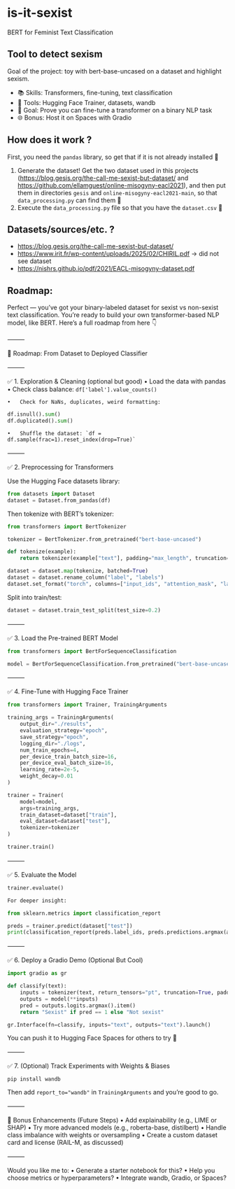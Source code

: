 # is-it-sexist
BERT for Feminist Text Classification

## Tool to detect sexism

Goal of the project: toy with bert-base-uncased on a dataset and highlight sexism.

- 📚 Skills: Transformers, fine-tuning, text classification
- 🧰 Tools: Hugging Face Trainer, datasets, wandb
- 🎯 Goal: Prove you can fine-tune a transformer on a binary NLP task
- 🌐 Bonus: Host it on Spaces with Gradio
  
## How does it work ?

First, you need the `pandas` library, so get that if it is not already installed 🐼

1. Generate the dataset! Get the two dataset used in this projects (https://blog.gesis.org/the-call-me-sexist-but-dataset/ and https://github.com/ellamguest/online-misogyny-eacl2021), and then put them in directories `gesis` and `online-misogyny-eacl2021-main`, so that `data_processing.py` can find them 🔎
2. Execute the `data_processing.py` file so that you have the `dataset.csv` 📁


## Datasets/sources/etc. ?

- https://blog.gesis.org/the-call-me-sexist-but-dataset/
- https://www.irit.fr/wp-content/uploads/2025/02/CHIRIL.pdf &rarr; did not see dataset
- https://nishrs.github.io/pdf/2021/EACL-misogyny-dataset.pdf

## Roadmap:

Perfect — you’ve got your binary-labeled dataset for sexist vs non-sexist text classification. You’re ready to build your own transformer-based NLP model, like BERT. Here’s a full roadmap from here 👇

⸻

🧭 Roadmap: From Dataset to Deployed Classifier

⸻

✅ 1. Exploration & Cleaning (optional but good)
	•	Load the data with pandas
	•	Check class balance: `df['label'].value_counts()`

	•	Check for NaNs, duplicates, weird formatting:
```python
df.isnull().sum()
df.duplicated().sum()
```
	•	Shuffle the dataset: `df = df.sample(frac=1).reset_index(drop=True)`

⸻

✅ 2. Preprocessing for Transformers

Use the Hugging Face datasets library:
```python
from datasets import Dataset
dataset = Dataset.from_pandas(df)
```
Then tokenize with BERT’s tokenizer:

```python
from transformers import BertTokenizer

tokenizer = BertTokenizer.from_pretrained("bert-base-uncased")

def tokenize(example):
    return tokenizer(example["text"], padding="max_length", truncation=True)

dataset = dataset.map(tokenize, batched=True)
dataset = dataset.rename_column("label", "labels")
dataset.set_format("torch", columns=["input_ids", "attention_mask", "labels"])
```
Split into train/test:
```python
dataset = dataset.train_test_split(test_size=0.2)
```

⸻

✅ 3. Load the Pre-trained BERT Model

```python
from transformers import BertForSequenceClassification

model = BertForSequenceClassification.from_pretrained("bert-base-uncased", num_labels=2)
```

⸻

✅ 4. Fine-Tune with Hugging Face Trainer
```python
from transformers import Trainer, TrainingArguments

training_args = TrainingArguments(
    output_dir="./results",
    evaluation_strategy="epoch",
    save_strategy="epoch",
    logging_dir="./logs",
    num_train_epochs=4,
    per_device_train_batch_size=16,
    per_device_eval_batch_size=16,
    learning_rate=2e-5,
    weight_decay=0.01
)

trainer = Trainer(
    model=model,
    args=training_args,
    train_dataset=dataset["train"],
    eval_dataset=dataset["test"],
    tokenizer=tokenizer
)

trainer.train()
```

⸻

✅ 5. Evaluate the Model

```python
trainer.evaluate()

For deeper insight:

from sklearn.metrics import classification_report

preds = trainer.predict(dataset["test"])
print(classification_report(preds.label_ids, preds.predictions.argmax(axis=1)))
```

⸻

✅ 6. Deploy a Gradio Demo (Optional But Cool)
```python
import gradio as gr

def classify(text):
    inputs = tokenizer(text, return_tensors="pt", truncation=True, padding=True)
    outputs = model(**inputs)
    pred = outputs.logits.argmax().item()
    return "Sexist" if pred == 1 else "Not sexist"

gr.Interface(fn=classify, inputs="text", outputs="text").launch()
````

You can push it to Hugging Face Spaces for others to try 🎯

⸻

✅ 7. (Optional) Track Experiments with Weights & Biases

```pip install wandb```

Then add `report_to="wandb"` in `TrainingArguments` and you’re good to go.

⸻

🧠 Bonus Enhancements (Future Steps)
	•	Add explainability (e.g., LIME or SHAP)
	•	Try more advanced models (e.g., roberta-base, distilbert)
	•	Handle class imbalance with weights or oversampling
	•	Create a custom dataset card and license (RAIL-M, as discussed)

⸻

Would you like me to:
	•	Generate a starter notebook for this?
	•	Help you choose metrics or hyperparameters?
	•	Integrate wandb, Gradio, or Spaces?
